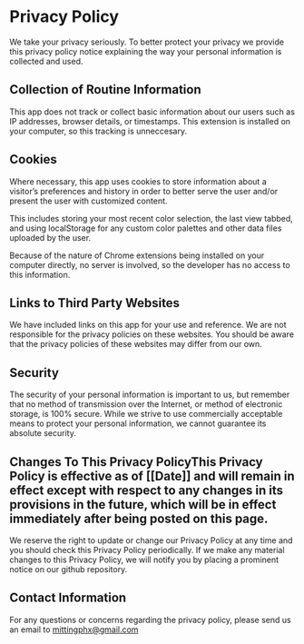 # Privacy Policy

We take your privacy seriously. To better protect your privacy we provide this privacy policy notice explaining the way your personal information is collected and used.


## Collection of Routine Information

This app does not track or collect basic information about our
users such as IP addresses, browser details, or timestamps.  This extension is installed on your computer, so this tracking is unneccesary.


## Cookies

Where necessary, this app uses cookies to 
store information about a visitor’s preferences and history 
in order to better serve the user and/or 
present the user with customized content.

This includes storing your most recent color selection, the
last view tabbed, and using localStorage for any custom
color palettes and other data files uploaded by the user.

Because of the nature of Chrome extensions being installed
on your computer directly, no server is involved, so the
developer has no access to this information.


## Links to Third Party Websites

We have included links on this app for your use and reference.
We are not responsible for the privacy policies on these 
websites. You should be aware that the privacy policies 
of these websites may differ from our own.


## Security

The security of your personal information is important to 
us, but remember that no method of transmission over the 
Internet, or method of electronic storage, is 100% secure. 
While we strive to use commercially acceptable means to 
protect your personal information, we cannot guarantee 
its absolute security.


## Changes To This Privacy PolicyThis Privacy Policy is effective as of [[Date]] and will remain in effect except with respect to any changes in its provisions in the future, which will be in effect immediately after being posted on this page.
We reserve the right to update or change our 
Privacy Policy at any time and you should check this 
Privacy Policy periodically. If we make any material 
changes to this Privacy Policy, we will notify you 
by placing a prominent notice on our github repository.


## Contact Information

For any questions or concerns regarding the privacy policy, 
please send us an email to mittingphx@gmail.com

